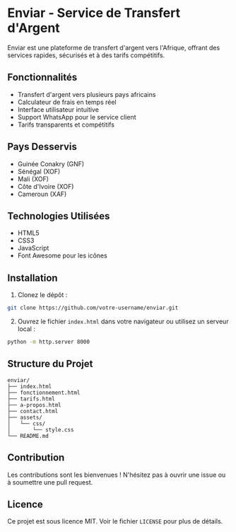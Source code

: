 # Enviar - Service de Transfert d'Argent

Enviar est une plateforme de transfert d'argent vers l'Afrique, offrant des services rapides, sécurisés et à des tarifs compétitifs.

## Fonctionnalités

- Transfert d'argent vers plusieurs pays africains
- Calculateur de frais en temps réel
- Interface utilisateur intuitive
- Support WhatsApp pour le service client
- Tarifs transparents et compétitifs

## Pays Desservis

- Guinée Conakry (GNF)
- Sénégal (XOF)
- Mali (XOF)
- Côte d'Ivoire (XOF)
- Cameroun (XAF)

## Technologies Utilisées

- HTML5
- CSS3
- JavaScript
- Font Awesome pour les icônes

## Installation

1. Clonez le dépôt :
```bash
git clone https://github.com/votre-username/enviar.git
```

2. Ouvrez le fichier `index.html` dans votre navigateur ou utilisez un serveur local :
```bash
python -m http.server 8000
```

## Structure du Projet

```
enviar/
├── index.html
├── fonctionnement.html
├── tarifs.html
├── a-propos.html
├── contact.html
├── assets/
│   └── css/
│       └── style.css
└── README.md
```

## Contribution

Les contributions sont les bienvenues ! N'hésitez pas à ouvrir une issue ou à soumettre une pull request.

## Licence

Ce projet est sous licence MIT. Voir le fichier `LICENSE` pour plus de détails. 